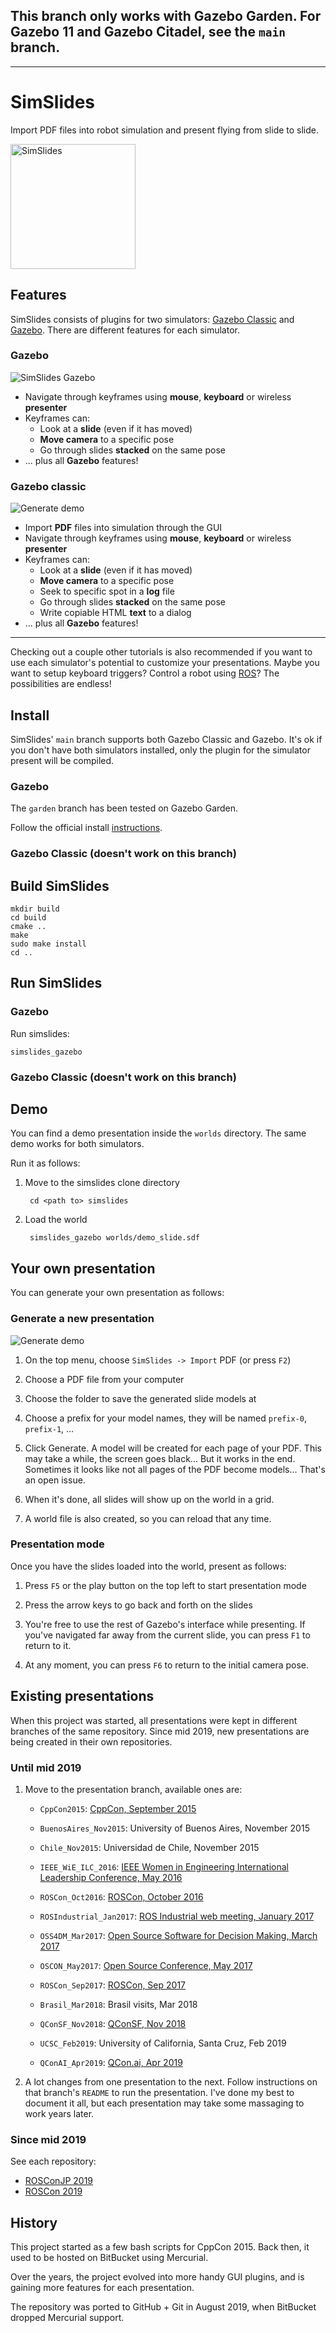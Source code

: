 ## This branch only works with Gazebo Garden. For Gazebo 11 and Gazebo Citadel, see the `main` branch.

---

# SimSlides

Import PDF files into robot simulation and present flying from slide to slide.

<img src="images/SimSlides_logo.png" alt="SimSlides" width="200">

## Features

SimSlides consists of plugins for two simulators:
[Gazebo Classic](http://classic.gazebosim.org/) and
[Gazebo](https://gazebosim.org/). There are different features for
each simulator.

### Gazebo

![SimSlides Gazebo](images/SimSlides_Gazebo.gif)

* Navigate through keyframes using **mouse**, **keyboard** or wireless **presenter**
* Keyframes can:
    * Look at a **slide** (even if it has moved)
    * **Move camera** to a specific pose
    * Go through slides **stacked** on the same pose
* ... plus all **Gazebo** features!

### Gazebo classic

![Generate demo](images/SimSlides_importPDF.gif)

* Import **PDF** files into simulation through the GUI
* Navigate through keyframes using **mouse**, **keyboard** or wireless **presenter**
* Keyframes can:
    * Look at a **slide** (even if it has moved)
    * **Move camera** to a specific pose
    * Seek to specific spot in a **log** file
    * Go through slides **stacked** on the same pose
    * Write copiable HTML **text** to a dialog
* ... plus all **Gazebo** features!

---

Checking out a couple other tutorials is also recommended if you want to
use each simulator's potential to customize your presentations. Maybe you
want to setup keyboard triggers? Control a robot using
[ROS](https://www.ros.org/)? The possibilities are endless!

## Install

SimSlides' `main` branch supports both Gazebo Classic and Gazebo. It's ok if
you don't have both simulators installed, only the plugin for the simulator
present will be compiled.

### Gazebo

The `garden` branch has been tested on Gazebo Garden.

Follow the official install [instructions](https://gazebosim.org/docs/garden/install).

### Gazebo Classic (doesn't work on this branch)

## Build SimSlides

    mkdir build
    cd build
    cmake ..
    make
    sudo make install
    cd ..

## Run SimSlides

### Gazebo

Run simslides:

    simslides_gazebo

### Gazebo Classic (doesn't work on this branch)

## Demo

You can find a demo presentation inside the `worlds` directory.
The same demo works for both simulators.

Run it as follows:

1. Move to the simslides clone directory

        cd <path to> simslides

1. Load the world

        simslides_gazebo worlds/demo_slide.sdf

## Your own presentation

You can generate your own presentation as follows:

### Generate a new presentation

![Generate demo](images/SimSlides_importPDF.gif)

1. On the top menu, choose `SimSlides -> Import` PDF (or press `F2`)

1. Choose a PDF file from your computer

1. Choose the folder to save the generated slide models at

1. Choose a prefix for your model names, they will be named `prefix-0`, `prefix-1`, ...

1. Click Generate. A model will be created for each page of your PDF. This
may take a while, the screen goes black... But it works in the end.
Sometimes it looks like not all pages of the PDF become models... That's
an open issue.

1. When it's done, all slides will show up on the world in a grid.

1. A world file is also created, so you can reload that any time.

### Presentation mode

Once you have the slides loaded into the world, present as follows:

1. Press `F5` or the play button on the top left to start presentation mode

1. Press the arrow keys to go back and forth on the slides

1. You're free to use the rest of Gazebo's interface while presenting.
   If you've navigated far away from the current slide, you can press `F1`
   to return to it.

1. At any moment, you can press `F6` to return to the initial camera pose.

## Existing presentations

When this project was started, all presentations were kept in different
branches of the same repository. Since mid 2019, new presentations are being
created in their own repositories.

### Until mid 2019

1. Move to the presentation branch, available ones are:

    * `CppCon2015`: [CppCon, September 2015](https://www.youtube.com/watch?v=PXdQwFSJwQ8)

    * `BuenosAires_Nov2015`: University of Buenos Aires, November 2015

    * `Chile_Nov2015`: Universidad de Chile, November 2015

    * `IEEE_WiE_ILC_2016`: [IEEE Women in Engineering International Leadership Conference, May 2016](https://www.youtube.com/watch?v=gTLYT881oao)

    * `ROSCon_Oct2016`: [ROSCon, October 2016](https://vimeo.com/187699565)

    * `ROSIndustrial_Jan2017`: [ROS Industrial web meeting, January 2017](https://www.youtube.com/watch?v=qOhfEweo7V8)

    * `OSS4DM_Mar2017`: [Open Source Software for Decision Making, March 2017](https://www.youtube.com/watch?v=7PsKBUaddDU)

    * `OSCON_May2017`: [Open Source Conference, May 2017](https://www.youtube.com/watch?v=Xj026G6rNvE)

    * `ROSCon_Sep2017`: [ROSCon, Sep 2017](https://vimeo.com/236482055)

    * `Brasil_Mar2018`: Brasil visits, Mar 2018

    * `QConSF_Nov2018`: [QConSF, Nov 2018](https://www.youtube.com/watch?v=Gwbk6Qf_TqY)

    * `UCSC_Feb2019`: University of California, Santa Cruz, Feb 2019

    * `QConAI_Apr2019`: [QCon.ai, Apr 2019](https://www.infoq.com/presentations/robot-simulation-real-world/)

1. A lot changes from one presentation to the next. Follow instructions on that
branch's `README` to run the presentation. I've done my best to document it all,
but each presentation may take some massaging to work years later.

### Since mid 2019

See each repository:

* [ROSConJP 2019](https://github.com/chapulina/rosconjp_2019)
* [ROSCon 2019](https://github.com/chapulina/roscon_gz_ros2/)

## History

This project started as a few bash scripts for CppCon 2015. Back then, it used
to be hosted on BitBucket using Mercurial.

Over the years, the project evolved into more handy GUI plugins, and is
gaining more features for each presentation.

The repository was ported to GitHub + Git in August 2019, when BitBucket
dropped Mercurial support.
